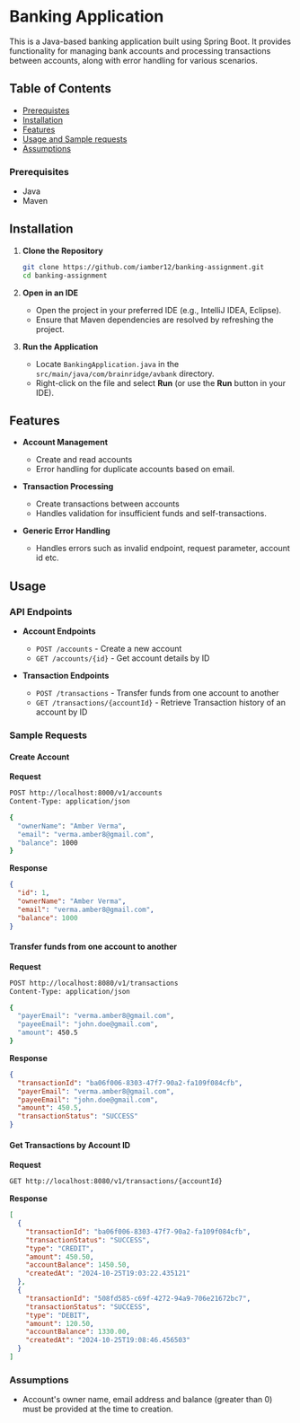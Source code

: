 
# Banking Application

This is a Java-based banking application built using Spring Boot. It provides functionality for managing bank accounts and processing transactions between accounts, along with error handling for various scenarios.

## Table of Contents
- [Prerequistes](#prerequisites)
- [Installation](#installation)
- [Features](#features)
- [Usage and Sample requests](#usage)
- [Assumptions](#assumptions)

### Prerequisites
- Java
- Maven

## Installation

1. **Clone the Repository**
   ```bash
   git clone https://github.com/iamber12/banking-assignment.git
   cd banking-assignment
   ```

2. **Open in an IDE**
    - Open the project in your preferred IDE (e.g., IntelliJ IDEA, Eclipse).
    - Ensure that Maven dependencies are resolved by refreshing the project.

3. **Run the Application**
    - Locate `BankingApplication.java` in the `src/main/java/com/brainridge/avbank` directory.
    - Right-click on the file and select **Run** (or use the **Run** button in your IDE).

## Features

- **Account Management**
  - Create and read accounts
  - Error handling for duplicate accounts based on email.

- **Transaction Processing**
  - Create transactions between accounts
  - Handles validation for insufficient funds and self-transactions.

- **Generic Error Handling**
  - Handles errors such as invalid endpoint, request parameter, account id etc.

## Usage

### API Endpoints

- **Account Endpoints**
  - `POST /accounts` - Create a new account
  - `GET /accounts/{id}` - Get account details by ID

- **Transaction Endpoints**
  - `POST /transactions` - Transfer funds from one account to another
  - `GET /transactions/{accountId}` - Retrieve Transaction history of an account by ID

### Sample Requests

#### Create Account

**Request**

```bash
POST http://localhost:8000/v1/accounts
Content-Type: application/json

{
  "ownerName": "Amber Verma",
  "email": "verma.amber8@gmail.com",
  "balance": 1000
}
```

**Response**

```json
{
  "id": 1,
  "ownerName": "Amber Verma",
  "email": "verma.amber8@gmail.com",
  "balance": 1000
}
```

#### Transfer funds from one account to another

**Request**

```bash
POST http://localhost:8080/v1/transactions
Content-Type: application/json

{
  "payerEmail": "verma.amber8@gmail.com",
  "payeeEmail": "john.doe@gmail.com",
  "amount": 450.5
}
```

**Response**

```json
{
  "transactionId": "ba06f006-8303-47f7-90a2-fa109f084cfb",
  "payerEmail": "verma.amber8@gmail.com",
  "payeeEmail": "john.doe@gmail.com",
  "amount": 450.5,
  "transactionStatus": "SUCCESS"
}
```

#### Get Transactions by Account ID

**Request**

```bash
GET http://localhost:8080/v1/transactions/{accountId}
```

**Response**

```json
[
  {
    "transactionId": "ba06f006-8303-47f7-90a2-fa109f084cfb",
    "transactionStatus": "SUCCESS",
    "type": "CREDIT",
    "amount": 450.50,
    "accountBalance": 1450.50,
    "createdAt": "2024-10-25T19:03:22.435121"
  },
  {
    "transactionId": "508fd585-c69f-4272-94a9-706e21672bc7",
    "transactionStatus": "SUCCESS",
    "type": "DEBIT",
    "amount": 120.50,
    "accountBalance": 1330.00,
    "createdAt": "2024-10-25T19:08:46.456503"
  }
]
```

### Assumptions

- Account's owner name, email address and balance (greater than 0) must be provided at the time to creation.

